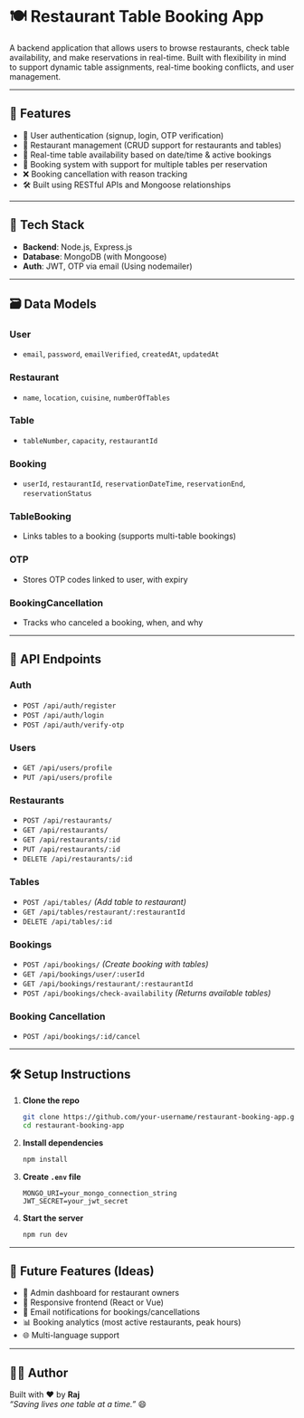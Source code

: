 # 🍽️ Restaurant Table Booking App

A backend application that allows users to browse restaurants, check table availability, and make reservations in real-time. Built with flexibility in mind to support dynamic table assignments, real-time booking conflicts, and user management.

---

## 🚀 Features

- 🔐 User authentication (signup, login, OTP verification)
- 🏢 Restaurant management (CRUD support for restaurants and tables)
- 📅 Real-time table availability based on date/time & active bookings
- 📖 Booking system with support for multiple tables per reservation
- ❌ Booking cancellation with reason tracking
- 🛠️ Built using RESTful APIs and Mongoose relationships

---

## 🧠 Tech Stack

- **Backend**: Node.js, Express.js
- **Database**: MongoDB (with Mongoose)
- **Auth**: JWT, OTP via email (Using nodemailer)

---

## 🗃️ Data Models

### User
- `email`, `password`, `emailVerified`, `createdAt`, `updatedAt`

### Restaurant
- `name`, `location`, `cuisine`, `numberOfTables`

### Table
- `tableNumber`, `capacity`, `restaurantId`

### Booking
- `userId`, `restaurantId`, `reservationDateTime`, `reservationEnd`, `reservationStatus`

### TableBooking
- Links tables to a booking (supports multi-table bookings)

### OTP
- Stores OTP codes linked to user, with expiry

### BookingCancellation
- Tracks who canceled a booking, when, and why

---

## 📖 API Endpoints

### Auth
- `POST /api/auth/register`
- `POST /api/auth/login`
- `POST /api/auth/verify-otp`

### Users
- `GET /api/users/profile`
- `PUT /api/users/profile`

### Restaurants
- `POST /api/restaurants/`
- `GET /api/restaurants/`
- `GET /api/restaurants/:id`
- `PUT /api/restaurants/:id`
- `DELETE /api/restaurants/:id`

### Tables
- `POST /api/tables/` *(Add table to restaurant)*
- `GET /api/tables/restaurant/:restaurantId`
- `DELETE /api/tables/:id`

### Bookings
- `POST /api/bookings/` *(Create booking with tables)*
- `GET /api/bookings/user/:userId`
- `GET /api/bookings/restaurant/:restaurantId`
- `POST /api/bookings/check-availability` *(Returns available tables)*

### Booking Cancellation
- `POST /api/bookings/:id/cancel`

---

## 🛠️ Setup Instructions

1. **Clone the repo**
   ```bash
   git clone https://github.com/your-username/restaurant-booking-app.git
   cd restaurant-booking-app
   ```

2. **Install dependencies**
   ```bash
   npm install
   ```

3. **Create `.env` file**
   ```env
   MONGO_URI=your_mongo_connection_string
   JWT_SECRET=your_jwt_secret
   ```

4. **Start the server**
   ```bash
   npm run dev
   ```

---

## 🤝 Future Features (Ideas)

- 🧾 Admin dashboard for restaurant owners
- 📱 Responsive frontend (React or Vue)
- 🔔 Email notifications for bookings/cancellations
- 📊 Booking analytics (most active restaurants, peak hours)
- 🌐 Multi-language support

---

## 👨‍💻 Author

Built with ❤️ by **Raj**  
_“Saving lives one table at a time.”_ 😄
